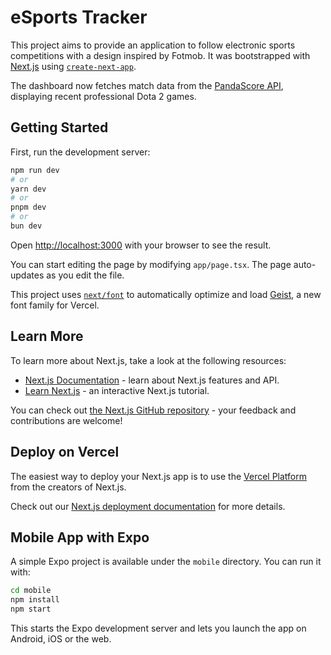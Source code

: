 # eSports Tracker

This project aims to provide an application to follow electronic sports competitions with a design inspired by Fotmob. It was bootstrapped with [Next.js](https://nextjs.org) using [`create-next-app`](https://nextjs.org/docs/app/api-reference/cli/create-next-app).

The dashboard now fetches match data from the [PandaScore API](https://api.pandascore.co), displaying recent professional Dota 2 games.

## Getting Started

First, run the development server:

```bash
npm run dev
# or
yarn dev
# or
pnpm dev
# or
bun dev
```

Open [http://localhost:3000](http://localhost:3000) with your browser to see the result.

You can start editing the page by modifying `app/page.tsx`. The page auto-updates as you edit the file.

This project uses [`next/font`](https://nextjs.org/docs/app/building-your-application/optimizing/fonts) to automatically optimize and load [Geist](https://vercel.com/font), a new font family for Vercel.

## Learn More

To learn more about Next.js, take a look at the following resources:

- [Next.js Documentation](https://nextjs.org/docs) - learn about Next.js features and API.
- [Learn Next.js](https://nextjs.org/learn) - an interactive Next.js tutorial.

You can check out [the Next.js GitHub repository](https://github.com/vercel/next.js) - your feedback and contributions are welcome!

## Deploy on Vercel

The easiest way to deploy your Next.js app is to use the [Vercel Platform](https://vercel.com/new?utm_medium=default-template&filter=next.js&utm_source=create-next-app&utm_campaign=create-next-app-readme) from the creators of Next.js.

Check out our [Next.js deployment documentation](https://nextjs.org/docs/app/building-your-application/deploying) for more details.

## Mobile App with Expo

A simple Expo project is available under the `mobile` directory. You can run it with:

```bash
cd mobile
npm install
npm start
```

This starts the Expo development server and lets you launch the app on Android, iOS or the web.
